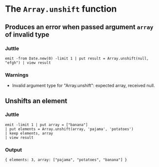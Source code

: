 # The `Array.unshift` function

## Produces an error when passed argument `array` of invalid type

### Juttle

    emit -from Date.new(0) -limit 1 | put result = Array.unshift(null, "efgh") | view result

### Warnings

  * Invalid argument type for "Array.unshift": expected array, received null.

## Unshifts an element

### Juttle

    emit -limit 1 | put array = ["banana"]
    | put elements = Array.unshift(array, 'pajama', 'potatoes')
    | keep elements, array
    | view result

### Output

    { elements: 3, array: ["pajama", "potatoes", "banana"] }
